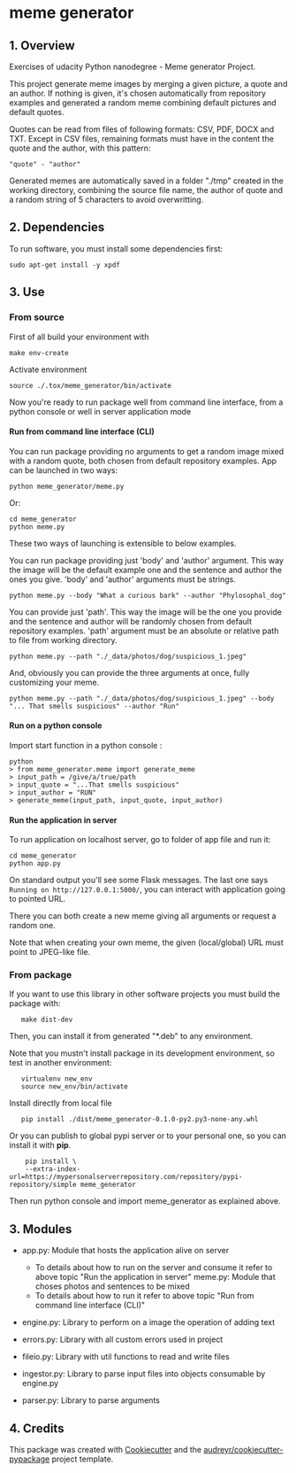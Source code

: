 # meme generator

## 1. Overview

Exercises of udacity Python nanodegree - Meme generator Project.

This project generate meme images by merging a given picture, a quote and an
author. If nothing is given, it's chosen automatically from repository examples
and generated a random meme combining default pictures and default quotes. 

Quotes can be read from files of following formats: CSV, PDF, DOCX and TXT. Except in CSV files, remaining formats must have in the content the quote and
the author, with this pattern:

```
"quote" - "author"
```

Generated memes are automatically saved in a folder "./tmp" created in the working directory, combining the source file name, the author of quote and a 
random string of 5 characters to avoid overwritting.


## 2. Dependencies

To run software, you must install some dependencies first:

```
sudo apt-get install -y xpdf
```

## 3. Use


### From source

First of all build your environment with

```
make env-create
```
Activate environment
```
source ./.tox/meme_generator/bin/activate
```

Now you're ready to run package well from command line interface, from
a python console or well in server application mode

#### Run from command line interface (CLI)

You can run package providing no arguments to get a random image mixed with a random
quote, both chosen from default repository examples. App can be launched in two 
ways:

```
python meme_generator/meme.py
```
Or:

```
cd meme_generator
python meme.py
```

These two ways of launching is extensible to below examples.

You can run package providing just 'body' and 'author' argument. This way the 
image will be the default example one and the sentence and author the ones you
give. 'body' and 'author' arguments must be strings.

```
python meme.py --body "What a curious bark" --author "Phylosophal_dog"
```

You can provide just 'path'. This way the image will be the one you provide and
the sentence and author will be randomly chosen from default repository examples.
'path' argument must be an absolute or relative path to file from working directory.

```
python meme.py --path "./_data/photos/dog/suspicious_1.jpeg"
```

And, obviously you can provide the three arguments at once, fully customizing 
your meme.

```
python meme.py --path "./_data/photos/dog/suspicious_1.jpeg" --body "... That smells suspicious" --author "Run"
```

#### Run on a python console

Import start function in a python console :

```
python
> from meme_generator.meme import generate_meme
> input_path = /give/a/true/path
> input_quote = "...That smells suspicious"
> input_author = "RUN"
> generate_meme(input_path, input_quote, input_author)
```

#### Run the application in server

To run application on localhost server, go to folder of app file and run it:

```
cd meme_generator
python app.py
```

On standard output you'll see some Flask messages. The last one says  `Running on http://127.0.0.1:5000/`, you can interact with application going to pointed URL.

There you can both create a new meme giving all arguments or request a random one.

Note that when creating your own meme, the given (local/global) URL must point to JPEG-like file. 

### From package

If you want to use this library in other software projects you must build the package with:
```
   make dist-dev
```

Then, you can install it from generated "*.deb" to any environment. 

Note that you mustn't install package in its development environment, so test
in another environment:

```
   virtualenv new_env
   source new_env/bin/activate
```

Install directly from local file

```
   pip install ./dist/meme_generator-0.1.0-py2.py3-none-any.whl
```

Or you can publish to global pypi server or to your personal one, so you can install it with **pip**.

``` shell
    pip install \
    --extra-index-url=https://mypersonalserverrepository.com/repository/pypi-repository/simple meme_generator
```

Then run python console and import meme_generator as explained above.


## 3. Modules

- app.py: Module that hosts the application alive on server
  - To details about how to run on the server and consume it refer to above topic
"Run the application in server"
meme.py: Module that choses photos and sentences to be mixed
  - To details about how to run it refer to above topic "Run from command line interface (CLI)"

- engine.py: Library to perform on a image the operation of adding text
- errors.py: Library with all custom errors used in project
- fileio.py: Library with util functions to read and write files
- ingestor.py: Library to parse input files into objects consumable by engine.py
- parser.py: Library to parse arguments 


## 4. Credits

This package was created with [Cookiecutter](https://github.com/audreyr/cookiecutter) and the
[audreyr/cookiecutter-pypackage](https://github.com/audreyr/cookiecutter-pypackage) project template.
